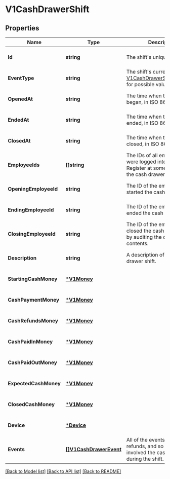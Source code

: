 # V1CashDrawerShift

## Properties
Name | Type | Description | Notes
------------ | ------------- | ------------- | -------------
**Id** | **string** | The shift&#x27;s unique ID. | [optional] [default to null]
**EventType** | **string** | The shift&#x27;s current state. See [V1CashDrawerShiftEventType](#type-v1cashdrawershifteventtype) for possible values | [optional] [default to null]
**OpenedAt** | **string** | The time when the shift began, in ISO 8601 format. | [optional] [default to null]
**EndedAt** | **string** | The time when the shift ended, in ISO 8601 format. | [optional] [default to null]
**ClosedAt** | **string** | The time when the shift was closed, in ISO 8601 format. | [optional] [default to null]
**EmployeeIds** | **[]string** | The IDs of all employees that were logged into Square Register at some point during the cash drawer shift. | [optional] [default to null]
**OpeningEmployeeId** | **string** | The ID of the employee that started the cash drawer shift. | [optional] [default to null]
**EndingEmployeeId** | **string** | The ID of the employee that ended the cash drawer shift. | [optional] [default to null]
**ClosingEmployeeId** | **string** | The ID of the employee that closed the cash drawer shift by auditing the cash drawer&#x27;s contents. | [optional] [default to null]
**Description** | **string** | A description of the cash drawer shift. | [optional] [default to null]
**StartingCashMoney** | [***V1Money**](V1Money.md) |  | [optional] [default to null]
**CashPaymentMoney** | [***V1Money**](V1Money.md) |  | [optional] [default to null]
**CashRefundsMoney** | [***V1Money**](V1Money.md) |  | [optional] [default to null]
**CashPaidInMoney** | [***V1Money**](V1Money.md) |  | [optional] [default to null]
**CashPaidOutMoney** | [***V1Money**](V1Money.md) |  | [optional] [default to null]
**ExpectedCashMoney** | [***V1Money**](V1Money.md) |  | [optional] [default to null]
**ClosedCashMoney** | [***V1Money**](V1Money.md) |  | [optional] [default to null]
**Device** | [***Device**](Device.md) |  | [optional] [default to null]
**Events** | [**[]V1CashDrawerEvent**](V1CashDrawerEvent.md) | All of the events (payments, refunds, and so on) that involved the cash drawer during the shift. | [optional] [default to null]

[[Back to Model list]](../README.md#documentation-for-models) [[Back to API list]](../README.md#documentation-for-api-endpoints) [[Back to README]](../README.md)

